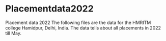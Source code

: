 # Placementdata2022
Placement data 2022
The following files are the data for the HMRITM college Hamidpur, Delhi, India. The data tells about all placements in 2022 till May.
